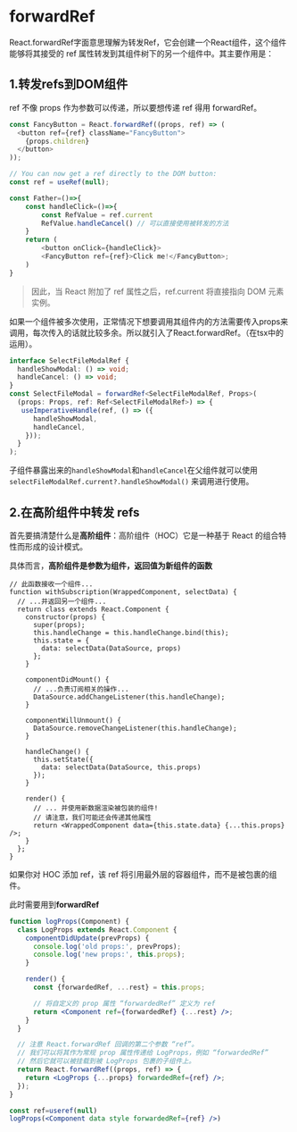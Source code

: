 # forwardRef

React.forwardRef字面意思理解为转发Ref，它会创建一个React组件，这个组件能够将其接受的 ref 属性转发到其组件树下的另一个组件中。其主要作用是：

## 1.**转发refs到DOM组件**

ref 不像 props 作为参数可以传递，所以要想传递 ref 得用 forwardRef。

```ts
const FancyButton = React.forwardRef((props, ref) => (
  <button ref={ref} className="FancyButton">
    {props.children}
  </button>
));

// You can now get a ref directly to the DOM button:
const ref = useRef(null);

const Father=()=>{
    const handleClick=()=>{
        const RefValue = ref.current
        RefValue.handleCancel() // 可以直接使用被转发的方法
    }
    return (
        <button onClick={handleClick}>
        <FancyButton ref={ref}>Click me!</FancyButton>;
    )
}

```

> 因此，当 React 附加了 ref 属性之后，ref.current 将直接指向 DOM 元素实例。

如果一个组件被多次使用，正常情况下想要调用其组件内的方法需要传入props来调用，每次传入的话就比较多余。所以就引入了React.forwardRef。（在tsx中的运用）。

```ts
interface SelectFileModalRef {
  handleShowModal: () => void;
  handleCancel: () => void;
}
const SelectFileModal = forwardRef<SelectFileModalRef, Props>(
  (props: Props, ref: Ref<SelectFileModalRef>) => {
   useImperativeHandle(ref, () => ({
      handleShowModal,
      handleCancel,
    }));
  }
);
```

子组件暴露出来的`handleShowModal`和`handleCancel`在父组件就可以使用`selectFileModalRef.current?.handleShowModal()` 来调用进行使用。

## 2.**在高阶组件中转发 refs**

首先要搞清楚什么是**高阶组件**：高阶组件（HOC）它是一种基于 React 的组合特性而形成的设计模式。

具体而言，**高阶组件是参数为组件，返回值为新组件的函数**

```tsx
// 此函数接收一个组件...
function withSubscription(WrappedComponent, selectData) {
  // ...并返回另一个组件...
  return class extends React.Component {
    constructor(props) {
      super(props);
      this.handleChange = this.handleChange.bind(this);
      this.state = {
        data: selectData(DataSource, props)
      };
    }

    componentDidMount() {
      // ...负责订阅相关的操作...
      DataSource.addChangeListener(this.handleChange);
    }

    componentWillUnmount() {
      DataSource.removeChangeListener(this.handleChange);
    }

    handleChange() {
      this.setState({
        data: selectData(DataSource, this.props)
      });
    }

    render() {
      // ... 并使用新数据渲染被包装的组件!
      // 请注意，我们可能还会传递其他属性
      return <WrappedComponent data={this.state.data} {...this.props} />;
    }
  };
}
```

如果你对 HOC 添加 ref，该 ref 将引用最外层的容器组件，而不是被包裹的组件。

此时需要用到**forwardRef**

```jsx
function logProps(Component) {
  class LogProps extends React.Component {
    componentDidUpdate(prevProps) {
      console.log('old props:', prevProps);
      console.log('new props:', this.props);
    }

    render() {
      const {forwardedRef, ...rest} = this.props;

      // 将自定义的 prop 属性 “forwardedRef” 定义为 ref
      return <Component ref={forwardedRef} {...rest} />;
    }
  }

  // 注意 React.forwardRef 回调的第二个参数 “ref”。
  // 我们可以将其作为常规 prop 属性传递给 LogProps，例如 “forwardedRef”
  // 然后它就可以被挂载到被 LogProps 包裹的子组件上。
  return React.forwardRef((props, ref) => {
    return <LogProps {...props} forwardedRef={ref} />;
  });
}

const ref=useref(null)
logProps(<Component data style forwardedRef={ref} />)
```